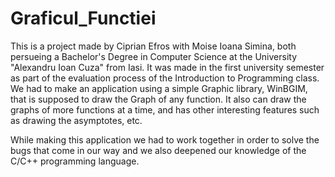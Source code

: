 # Graficul_Functiei

This is a project made by Ciprian Efros with Moise Ioana Simina, both persueing a Bachelor's Degree in Computer Science at the
University "Alexandru Ioan Cuza" from Iasi. It was made in the first university semester as part of the evaluation process of
the Introduction to Programming class. We had to make an application using a simple Graphic library, WinBGIM, that is supposed
to draw the Graph of any function. It also can draw the graphs of more functions at a time, and has other interesting features
such as drawing the asymptotes, etc.

While making this application we had to work together in order to solve the bugs that come in our way and we also deepened our 
knowledge of the C/C++ programming language.

